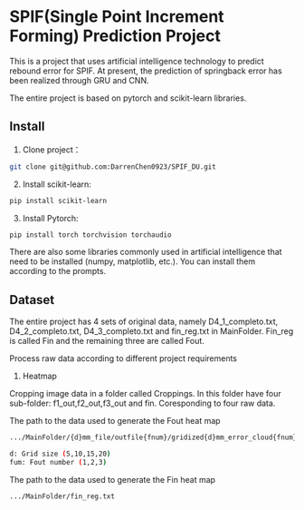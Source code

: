 # SPIF(Single Point Increment Forming) Prediction Project

This is a project that uses artificial intelligence technology to predict rebound error for SPIF.
At present, the prediction of springback error has been realized through GRU and CNN.

The entire project is based on pytorch and scikit-learn libraries.

## Install

1. Clone project：

```bash
git clone git@github.com:DarrenChen0923/SPIF_DU.git
```

2. Install scikit-learn:
```bash
pip install scikit-learn
```

3. Install Pytorch:
```bash
pip install torch torchvision torchaudio
```
There are also some libraries commonly used in artificial intelligence that need to be installed (numpy, matplotlib, etc.). You can install them according to the prompts.

## Dataset
The entire project has 4 sets of original data, namely D4_1_completo.txt, D4_2_completo.txt, D4_3_completo.txt and fin_reg.txt in MainFolder. Fin_reg is called Fin and the remaining three are called Fout.

Process raw data according to different project requirements

1. Heatmap

Cropping image data in a folder called Croppings.
In this folder have four sub-folder: f1_out,f2_out,f3_out and fin. Coresponding to four raw data.

The path to the data used to generate the Fout heat map
```bash
.../MainFolder/{d}mm_file/outfile{fnum}/gridized{d}mm_error_cloud{fnum}.txt

d: Grid size (5,10,15,20)
fum: Fout number (1,2,3)
```

The path to the data used to generate the Fin heat map
```bash
.../MainFolder/fin_reg.txt
```


